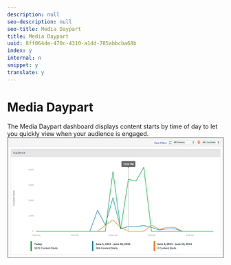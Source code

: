```yaml
---
description: null
seo-description: null
seo-title: Media Daypart
title: Media Daypart
uuid: 8ff064de-470c-4310-a1dd-785abbcba68b
index: y
internal: n
snippet: y
translate: y
---
```


# Media Daypart

The Media Daypart dashboard displays content starts by time of day to let you quickly view when your audience is engaged.  ![](assets/video-daypart-report.png) 
